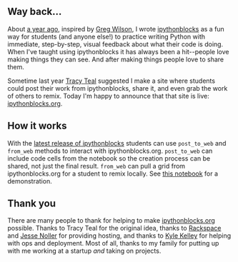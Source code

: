 ## Way back...

About [a year ago][ipb-ann], inspired by [Greg Wilson][], I wrote
[ipythonblocks][] as a fun way for students (and anyone else!) to practice
writing Python with immediate, step-by-step, visual feedback about what their
code is doing. When I've taught using ipythonblocks it has always been a
hit--people love making things they can see. And after making things people
love to share them.

Sometime last year [Tracy Teal][] suggested I make a site where students could
post their work from ipythonblocks, share it, and even grab the work of others
to remix. Today I'm happy to announce that that site is live:
[ipythonblocks.org][].

## How it works

With the [latest release of ipythonblocks][ipb-pypi] students can use `post_to_web`
and `from_web` methods to interact with ipythonblocks.org. `post_to_web` can
include code cells from the notebook so the creation process can be shared, not
just the final result. `from_web` can pull a grid from ipythonblocks.org for
a student to remix locally. See [this notebook][ipborg-demo] for a demonstration.

## Thank you

There are many people to thank for helping to make [ipythonblocks.org][] possible.
Thanks to Tracy Teal for the original idea, thanks to [Rackspace][] and
[Jesse Noller][] for providing hosting, and thanks to [Kyle Kelley][] for
helping with ops and deployment. Most of all, thanks to my family for putting
up with me working at a startup *and* taking on projects.

[ipb-ann]: http://penandpants.com/2013/01/10/ipythonblocks-a-visual-tool-for-practicing-python/
[Greg Wilson]: http://third-bit.com/
[ipythonblocks]: https://github.com/jiffyclub/ipythonblocks
[Tracy Teal]: http://idyll.org/~tracyt/
[ipythonblocks.org]: http://ipythonblocks.org
[ipb-pypi]: https://pypi.python.org/pypi/ipythonblocks
[ipborg-demo]: http://nbviewer.ipython.org/github/jiffyclub/ipythonblocks/blob/master/demos/ipythonblocks_org_demo.ipynb
[Rackspace]: http://www.rackspace.com/
[Jesse Noller]: http://jessenoller.com/
[Kyle Kelley]: https://twitter.com/rgbkrk
